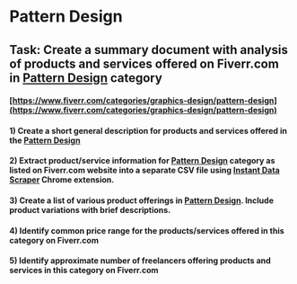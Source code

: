 # Pattern Design
## Task: Create a summary document with analysis of products and services offered on Fiverr.com in [Pattern Design](https://www.fiverr.com/categories/graphics-design/pattern-design) category
#### [https://www.fiverr.com/categories/graphics-design/pattern-design](https://www.fiverr.com/categories/graphics-design/pattern-design)
#### 1) Create a short general description for products and services offered in the [Pattern Design](https://www.fiverr.com/categories/graphics-design/pattern-design)
#### 2) Extract product/service information for [Pattern Design](https://www.fiverr.com/categories/graphics-design/pattern-design) category as listed on Fiverr.com website into a separate CSV file using [Instant Data Scraper](https://chrome.google.com/webstore/detail/instant-data-scraper/ofaokhiedipichpaobibbnahnkdoiiah) Chrome extension.
#### 3) Create a list of various product offerings in [Pattern Design](https://www.fiverr.com/categories/graphics-design/pattern-design). Include product variations with brief descriptions.
#### 4) Identify common price range for the products/services offered in this category on Fiverr.com
#### 5) Identify approximate number of freelancers offering products and services in this category on Fiverr.com
